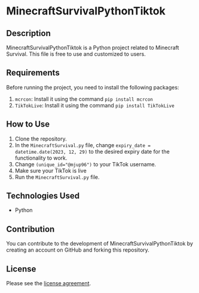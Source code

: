 # MinecraftSurvivalPythonTiktok

## Description
MinecraftSurvivalPythonTiktok is a Python project related to Minecraft Survival. This file is free to use and customized to users.

## Requirements
Before running the project, you need to install the following packages:
1. `mcrcon`: Install it using the command `pip install mcrcon`
2. `TikTokLive`: Install it using the command `pip install TikTokLive`

## How to Use
1. Clone the repository.
2. In the `MinecraftSurvival.py` file, change `expiry_date = datetime.date(2023, 12, 29)` to the desired expiry date for the functionality to work.
3. Change `(unique_id="@mjup96")` to your TikTok username.
4. Make sure your TikTok is live
5. Run the `MinecraftSurvival.py` file.
## Technologies Used
- Python

## Contribution
You can contribute to the development of MinecraftSurvivalPythonTiktok by creating an account on GitHub and forking this repository.

## License
Please see the <a href="https://github.com/zufarrizal/MinecraftSurvivalPythonTiktok?tab=MIT-1-ov-file">license agreement</a>.


